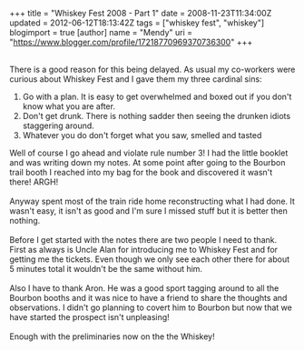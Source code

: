 +++
title = "Whiskey Fest 2008 - Part 1"
date = 2008-11-23T11:34:00Z
updated = 2012-06-12T18:13:42Z
tags = ["whiskey fest", "whiskey"]
blogimport = true 
[author]
	name = "Mendy"
	uri = "https://www.blogger.com/profile/17218770969370736300"
+++

<span style="font-weight: bold; font-style: italic;"></span><br />There is a good reason for this being delayed. As usual my co-workers were curious about Whiskey Fest and I gave them my three cardinal sins:<br /><ol><li>Go with a plan. It is easy to get overwhelmed and boxed out if you don't know what you are after.</li><li>Don't get drunk. There is nothing sadder then seeing the drunken idiots staggering around.</li><li>Whatever you do don't forget what you saw, smelled and tasted</li></ol>Well of course I go ahead and violate rule number 3! I had the little booklet and was writing down my notes. At some point after going to the Bourbon trail booth I reached into my bag for the book and discovered it wasn't there! ARGH!<br /><br />Anyway spent most of the train ride home reconstructing what I had done. It wasn't easy, it isn't as good and I'm sure I missed stuff but it is better then nothing.<br /><br />Before I get started with the notes there are two people I need to thank. First as always is Uncle Alan for introducing me to Whiskey Fest and for getting me the tickets. Even though we only see each other there for about 5 minutes total it wouldn't be the same without him.<br /><br />Also I have to thank Aron. He was a good sport tagging around to all the Bourbon booths and it was nice to have a friend to share the thoughts and observations. I didn't go planning to covert him to Bourbon but now that we have started the prospect isn't unpleasing!<br /><br />Enough with the preliminaries now on the the Whiskey!
